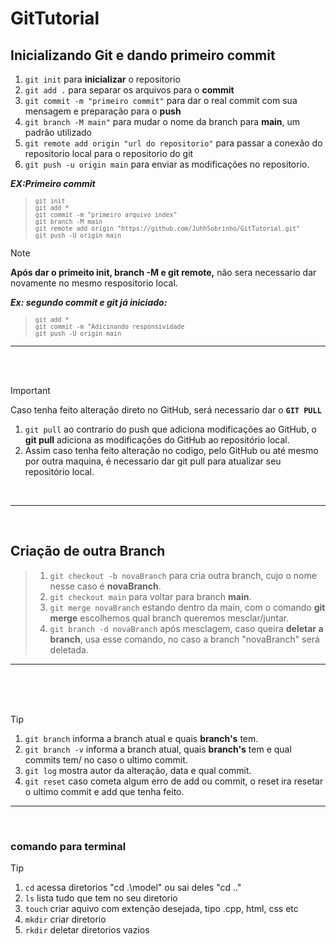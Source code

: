 # GitTutorial
## Inicializando Git e dando primeiro commit
1. `git init` para **inicializar** o repositorio<br>
1. `git add .` para separar os arquivos para o **commit**<br>
1. `git commit -m "primeiro commit"` para dar o real commit com sua mensagem e preparação para o **push**<br>
1. `git branch -M main"` para mudar o nome da branch para **main**, um padrão utilizado<br>
1. `git remote add origin "url do repositorio"` para passar a conexão do repositorio local para o repositorio do git<br>
1. `git push -u origin main` para enviar as modificações no repositorio.

***EX:Primeiro commit***
><sub> `git init `</sub><br>
><sub> `git add *`</sub><br>
><sub> `git commit -m "primeiro arquivo index"`</sub><br>
><sub> `git branch -M main`</sub><br>
><sub> `git remote add origin "https://github.com/JuhhSobrinho/GitTutorial.git"`</sub><br>
><sub> `git push -U origin main`</sub><br>

> [!NOTE]
> **Após dar o primeito init, branch -M e git remote,** não sera necessario dar novamente no mesmo respositorio local.

***Ex: segundo commit e git já iniciado:***
><sub> `git add *`</sub><br>
><sub> `git commit -m "Adicinando responsividade`</sub><br>
><sub> `git push -U origin main`</sub><br>

---
<br>
<br>

> [!IMPORTANT]
> Caso tenha feito alteração direto no GitHub, será necessario dar o **`GIT PULL`**<br>
> 1. `git pull` ao contrario do push que adiciona modificações ao GitHub, o **git pull** adiciona as modificações do GitHub ao repositório local.<br>
> 1. Assim caso tenha feito alteração no codigo, pelo GitHub ou até mesmo por outra maquina, é necessario dar git pull para atualizar seu repositório local.
<br>

---
<br>

## Criação de outra Branch
> 1. `git checkout -b novaBranch` para cria outra branch, cujo o nome nesse caso é **novaBranch**.
> 1. `git checkout main` para voltar para branch **main**.
> 1. `git merge novaBranch` estando dentro da main, com o comando **git merge** escolhemos qual branch queremos mesclar/juntar.
> 1. `git branch -d novaBranch` após mesclagem, caso queira **deletar a branch**, usa esse comando, no caso a branch "novaBranch" será deletada.

---
<br>
<br>
<br>

> [!TIP]
> 1. `git branch` informa a branch atual e quais **branch's** tem.<br>
> 1. `git branch -v` informa a branch atual, quais **branch's** tem e qual commits tem/ no caso o ultimo commit. <br>
> 1. `git log` mostra autor da alteração, data e qual commit.<br>
> 1. `git reset` caso cometa algum erro de add ou commit, o reset ira resetar o ultimo commit e add que tenha feito.


---
<br>

### comando para terminal

> [!TIP]
> 1. `cd` acessa diretorios "cd .\model\"  ou sai deles "cd .."<br>
> 1. `ls` lista tudo que tem no seu diretorio<br>
> 1. `touch` criar aquivo com extenção desejada, tipo .cpp, html, css etc<br>
> 1. `mkdir` criar diretorio<br>
> 1. `rkdir` deletar diretorios vazios<br>